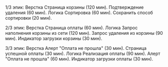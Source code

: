 1/3 эпик:
Верстка
Страница корзины (120 мин).
Подтверждение удаления (60 мин).
Логика
Сортировка (60 мин).
Сохранить способ сортировки (20 мин).

2/3 эпик:
Верстка
Страница оплаты (60 мин).
Логика
Запрос наполнения корзины из сети (120 мин).
Запрос удаления из корзины (90 мин).
Индикатор загрузки корзины (30 мин).

3/3 эпик:
Верстка
Алерт "Оплата не прошла" (30 мин).
Страница успешной оплаты (30 мин).
Логика
Реализация оплаты (90 мин).
Алерт "Оплата не прошла" (60 мин).
Индикатор загрузки оплаты (30 мин).

